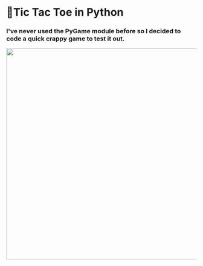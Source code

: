 # 🐍Tic Tac Toe in Python
### I've never used the PyGame module before so I decided to code a quick crappy game to test it out.

<p align="center">
 <img src="https://media.discordapp.net/attachments/436201641486581762/933126162375385128/unknown.png" width="560" />
</p>
